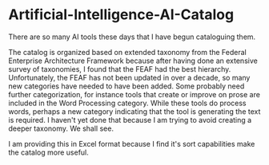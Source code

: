 # Artificial-Intelligence-AI-Catalog
There are so many AI tools these days that I have begun cataloguing them.

The catalog is organized based on extended taxonomy from the Federal Enterprise Architecture Framework
because after having done an extensive survey of taxonomies, I found that the FEAF had the best hierarchy.
Unfortunately, the FEAF has not been updated in over a decade, so many new categories have needed to have
been added.  Some probably need further categorization, for instance tools that create or improve on prose
are included in the Word Processing category.  While these tools do process words, perhaps a new category
indicating that the tool is generating the text is required.  I haven't yet done that because I am trying 
to avoid creating a deeper taxonomy.  We shall see.

I am providing this in Excel format because I find it's sort capabilities make the catalog more useful.
